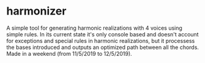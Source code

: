 # harmonizer
A simple tool for generating harmonic realizations with 4 voices using simple rules. In its current state it's only console based and doesn't account for exceptions and special rules in harmonic realizations, but it processess the bases introduced and outputs an optimized path between all the chords.
Made in a weekend (from 11/5/2019 to 12/5/2019).
